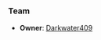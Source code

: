 <h3>Team</h3>
<ul>
  <li><b>Owner</b>: <a href="https://github.com/Darkwater409">Darkwater409</a></li>
</ul>
